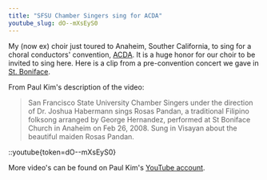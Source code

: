 ```yaml
---
title: "SFSU Chamber Singers sing for ACDA"
youtube_slug: dO--mXsEyS0
---
```


My (now ex) choir just toured to Anaheim, Souther California, to sing for
a choral conductors' convention, [ACDA](http://www.acdaonline.org/).
It is a huge honor for our choir to be invited to sing here. Here is a clip
from a pre-convention concert we gave in [St. Boniface](http://www.rc.net/orange/stboniface/).

From Paul Kim's description of the video:

> San Francisco State University Chamber Singers under the direction of Dr.
> Joshua Habermann sings Rosas Pandan, a traditional Filipino folksong arranged
> by George Hernandez, performed at St Boniface Church in Anaheim on Feb 26,
> 2008. Sung in Visayan about the beautiful maiden Rosas Pandan.

::youtube{token=dO--mXsEyS0}

More video's can be found on Paul Kim's [YouTube account](http://www.youtube.com/user/VideoBuck).
